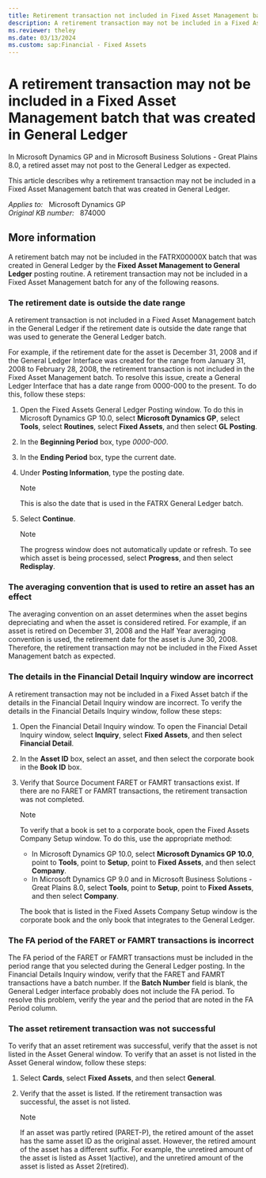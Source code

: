 ```yaml
---
title: Retirement transaction not included in Fixed Asset Management batch
description: A retirement transaction may not be included in a Fixed Asset Management batch that was created in General Ledger in Microsoft Dynamics GP.
ms.reviewer: theley
ms.date: 03/13/2024
ms.custom: sap:Financial - Fixed Assets
---
```

# A retirement transaction may not be included in a Fixed Asset Management batch that was created in General Ledger

In Microsoft Dynamics GP and in Microsoft Business Solutions - Great Plains 8.0, a retired asset may not post to the General Ledger as expected.

This article describes why a retirement transaction may not be included in a Fixed Asset Management batch that was created in General Ledger.

_Applies to:_ &nbsp; Microsoft Dynamics GP  
_Original KB number:_ &nbsp; 874000

## More information

A retirement batch may not be included in the FATRX00000X batch that was created in General Ledger by the **Fixed Asset Management to General Ledger** posting routine. A retirement transaction may not be included in a Fixed Asset Management batch for any of the following reasons.

### The retirement date is outside the date range

A retirement transaction is not included in a Fixed Asset Management batch in the General Ledger if the retirement date is outside the date range that was used to generate the General Ledger batch.

For example, if the retirement date for the asset is December 31, 2008 and if the General Ledger Interface was created for the range from January 31, 2008 to February 28, 2008, the retirement transaction is not included in the Fixed Asset Management batch. To resolve this issue, create a General Ledger Interface that has a date range from 0000-000 to the present. To do this, follow these steps:

1. Open the Fixed Assets General Ledger Posting window. To do this in Microsoft Dynamics GP 10.0, select **Microsoft Dynamics GP**, select **Tools**, select **Routines**, select **Fixed Assets**, and then select **GL Posting**.

2. In the **Beginning Period** box, type *0000-000*.
3. In the **Ending Period** box, type the current date.
4. Under **Posting Information**, type the posting date.

   > [!NOTE]
   > This is also the date that is used in the FATRX General Ledger batch.

5. Select **Continue**.

   > [!NOTE]
   > The progress window does not automatically update or refresh. To see which asset is being processed, select **Progress**, and then select **Redisplay**.

### The averaging convention that is used to retire an asset has an effect

The averaging convention on an asset determines when the asset begins depreciating and when the asset is considered retired. For example, if an asset is retired on December 31, 2008 and the Half Year averaging convention is used, the retirement date for the asset is June 30, 2008. Therefore, the retirement transaction may not be included in the Fixed Asset Management batch as expected.

### The details in the Financial Detail Inquiry window are incorrect

A retirement transaction may not be included in a Fixed Asset batch if the details in the Financial Detail Inquiry window are incorrect. To verify the details in the Financial Details Inquiry window, follow these steps:

1. Open the Financial Detail Inquiry window. To open the Financial Detail Inquiry window, select **Inquiry**, select **Fixed Assets**, and then select **Financial Detail**.
2. In the **Asset ID** box, select an asset, and then select the corporate book in the **Book ID** box.
3. Verify that Source Document FARET or FAMRT transactions exist. If there are no FARET or FAMRT transactions, the retirement transaction was not completed.

   > [!NOTE]
   > To verify that a book is set to a corporate book, open the Fixed Assets Company Setup window. To do this, use the appropriate method:
   >
   > - In Microsoft Dynamics GP 10.0, select **Microsoft Dynamics GP 10.0**, point to **Tools**, point to **Setup**, point to **Fixed Assets**, and then select **Company**.
   > - In Microsoft Dynamics GP 9.0 and in Microsoft Business Solutions - Great Plains 8.0, select **Tools**, point to **Setup**, point to **Fixed Assets**, and then select **Company**.

   The book that is listed in the Fixed Assets Company Setup window is the corporate book and the only book that integrates to the General Ledger.

### The FA period of the FARET or FAMRT transactions is incorrect

The FA period of the FARET or FAMRT transactions must be included in the period range that you selected during the General Ledger posting. In the Financial Details Inquiry window, verify that the FARET and FAMRT transactions have a batch number. If the **Batch Number** field is blank, the General Ledger interface probably does not include the FA period. To resolve this problem, verify the year and the period that are noted in the FA Period column.

### The asset retirement transaction was not successful

To verify that an asset retirement was successful, verify that the asset is not listed in the Asset General window. To verify that an asset is not listed in the Asset General window, follow these steps:

1. Select **Cards**, select **Fixed Assets**, and then select **General**.
2. Verify that the asset is listed. If the retirement transaction was successful, the asset is not listed.

   > [!NOTE]
   > If an asset was partly retired (PARET-P), the retired amount of the asset has the same asset ID as the original asset. However, the retired amount of the asset has a different suffix. For example, the unretired amount of the asset is listed as Asset 1(active), and the unretired amount of the asset is listed as Asset 2(retired).
